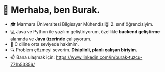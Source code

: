 # 👋 Merhaba, ben Burak.
- 🎓 Marmara Üniversitesi Bilgisayar Mühendisliği 2. sınıf öğrencisiyim.  
- 💻 Java ve Python ile yazılım geliştiriyorum, özellikle **backend geliştirme** alanında ve **Java üzerinde** çalışıyorum.  
- 🚀 C diline orta seviyede hakimim.  
- 🔍 Problem çözmeyi severim. **Disiplinli, planlı çalışan biriyim.**  
- 📫 Bana ulaşmak için: https://www.linkedin.com/in/burak-tuzcu-771b53356/
